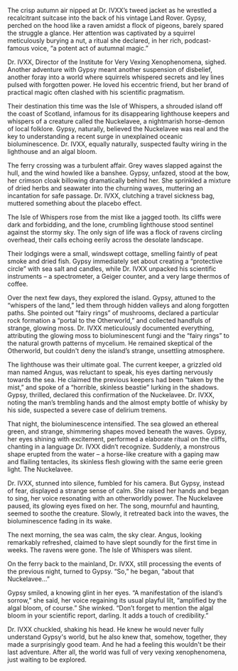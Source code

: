 The crisp autumn air nipped at Dr. IVXX’s tweed jacket as he wrestled a recalcitrant suitcase into the back of his vintage Land Rover.  Gypsy, perched on the hood like a raven amidst a flock of pigeons, barely spared the struggle a glance.  Her attention was captivated by a squirrel meticulously burying a nut, a ritual she declared, in her rich, podcast-famous voice, “a potent act of autumnal magic.”

Dr. IVXX, Director of the Institute for Very Vexing Xenophenomena, sighed. Another adventure with Gypsy meant another suspension of disbelief, another foray into a world where squirrels whispered secrets and ley lines pulsed with forgotten power. He loved his eccentric friend, but her brand of practical magic often clashed with his scientific pragmatism.

Their destination this time was the Isle of Whispers, a shrouded island off the coast of Scotland, infamous for its disappearing lighthouse keepers and whispers of a creature called the Nuckelavee, a nightmarish horse-demon of local folklore. Gypsy, naturally, believed the Nuckelavee was real and the key to understanding a recent surge in unexplained oceanic bioluminescence. Dr. IVXX, equally naturally, suspected faulty wiring in the lighthouse and an algal bloom.

The ferry crossing was a turbulent affair. Grey waves slapped against the hull, and the wind howled like a banshee. Gypsy, unfazed, stood at the bow, her crimson cloak billowing dramatically behind her. She sprinkled a mixture of dried herbs and seawater into the churning waves, muttering an incantation for safe passage. Dr. IVXX, clutching a travel sickness bag, muttered something about the placebo effect.

The Isle of Whispers rose from the mist like a jagged tooth. Its cliffs were dark and forbidding, and the lone, crumbling lighthouse stood sentinel against the stormy sky. The only sign of life was a flock of ravens circling overhead, their calls echoing eerily across the desolate landscape.

Their lodgings were a small, windswept cottage, smelling faintly of peat smoke and dried fish.  Gypsy immediately set about creating a “protective circle” with sea salt and candles, while Dr. IVXX unpacked his scientific instruments – a spectrometer, a Geiger counter, and a very large thermos of coffee.

Over the next few days, they explored the island. Gypsy, attuned to the “whispers of the land,” led them through hidden valleys and along forgotten paths.  She pointed out “fairy rings” of mushrooms, declared a particular rock formation a “portal to the Otherworld,” and collected handfuls of strange, glowing moss.  Dr. IVXX meticulously documented everything, attributing the glowing moss to bioluminescent fungi and the “fairy rings” to the natural growth patterns of mycelium.  He remained skeptical of the Otherworld, but couldn't deny the island’s strange, unsettling atmosphere.

The lighthouse was their ultimate goal. The current keeper, a grizzled old man named Angus, was reluctant to speak, his eyes darting nervously towards the sea.  He claimed the previous keepers had been “taken by the mist,” and spoke of a “horrible, skinless beastie” lurking in the shadows.  Gypsy, thrilled, declared this confirmation of the Nuckelavee. Dr. IVXX, noting the man’s trembling hands and the almost empty bottle of whisky by his side, suspected a severe case of delirium tremens.

That night, the bioluminescence intensified. The sea glowed an ethereal green, and strange, shimmering shapes moved beneath the waves.  Gypsy, her eyes shining with excitement, performed a elaborate ritual on the cliffs, chanting in a language Dr. IVXX didn’t recognize.  Suddenly, a monstrous shape erupted from the water – a horse-like creature with a gaping maw and flailing tentacles, its skinless flesh glowing with the same eerie green light. The Nuckelavee.

Dr. IVXX, stunned into silence, fumbled for his camera. But Gypsy, instead of fear, displayed a strange sense of calm. She raised her hands and began to sing, her voice resonating with an otherworldly power. The Nuckelavee paused, its glowing eyes fixed on her.  The song, mournful and haunting, seemed to soothe the creature.  Slowly, it retreated back into the waves, the bioluminescence fading in its wake.

The next morning, the sea was calm, the sky clear. Angus, looking remarkably refreshed, claimed to have slept soundly for the first time in weeks.  The ravens were gone. The Isle of Whispers was silent.

On the ferry back to the mainland, Dr. IVXX, still processing the events of the previous night, turned to Gypsy. “So,” he began, “about that Nuckelavee…”

Gypsy smiled, a knowing glint in her eyes.  “A manifestation of the island’s sorrow,” she said, her voice regaining its usual playful lilt,  “amplified by the algal bloom, of course.” She winked. “Don’t forget to mention the algal bloom in your scientific report, darling.  It adds a touch of credibility.”

Dr. IVXX chuckled, shaking his head.  He knew he would never fully understand Gypsy's world, but he also knew that, somehow, together, they made a surprisingly good team. And he had a feeling this wouldn't be their last adventure. After all, the world was full of very vexing xenophenomena, just waiting to be explored.
